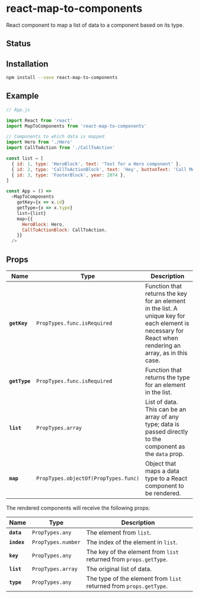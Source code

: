 # react-map-to-components

React component to map a list of data to a component based on its type.

## Status

## Installation

```sh
npm install --save react-map-to-components
```

## Example

```js
// App.js

import React from 'react'
import MapToComponents from 'react-map-to-components'

// Components to which data is mapped
import Hero from './Hero'
import CallToAction from './CallToAction'

const list = [
  { id: 1, type: 'HeroBlock', text: 'Text for a Hero component' },
  { id: 2, type: 'CallToActionBlock', text: 'Hey', buttonText: 'Call Me' },
  { id: 3, type: 'FooterBlock', year: 2074 },
]

const App = () =>
  <MapToComponents
    getKey={x => x.id}
    getType={x => x.type}
    list={list}
    map={{
      HeroBlock: Hero,
      CallToActionBlock: CallToAction,
    }}
  />
```

## Props

| Name          | Type                                 | Description                                                                                                                                              |
| ------------- | ------------------------------------ | -------------------------------------------------------------------------------------------------------------------------------------------------------- |
| **`getKey`**  | `PropTypes.func.isRequired`          | Function that returns the key for an element in the list. A unique key for each element is necessary for React when rendering an array, as in this case. |
| **`getType`** | `PropTypes.func.isRequired`          | Function that returns the type for an element in the list.                                                                                               |
| **`list`**    | `PropTypes.array`                    | List of data. This can be an array of any type; data is passed directly to the component as the `data` prop.                                             |
| **`map`**     | `PropTypes.objectOf(PropTypes.func)` | Object that maps a data type to a React component to be rendered.                                                                                        |

The rendered components will receive the following props:

| Name        | Type               | Description                                                        |
| ----------- | ------------------ | ------------------------------------------------------------------ |
| **`data`**  | `PropTypes.any`    | The element from `list`.                                           |
| **`index`** | `PropTypes.number` | The index of the element in `list`.                                |
| **`key`**   | `PropTypes.any`    | The key of the element from `list` returned from `props.getType`.  |
| **`list`**  | `PropTypes.array`  | The original list of data.                                         |
| **`type`**  | `PropTypes.any`    | The type of the element from `list` returned from `props.getType`. |
